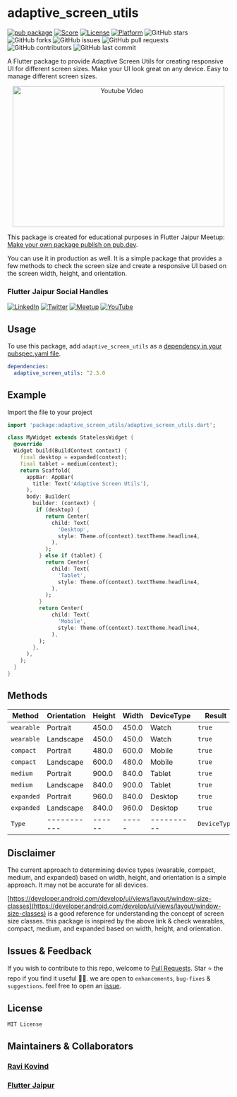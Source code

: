 # adaptive_screen_utils

[![pub package](https://img.shields.io/pub/v/adaptive_screen_utils.svg)](https://pub.dartlang.org/packages/adaptive_screen_utils)
[![Score](https://img.shields.io/pub/points/adaptive_screen_utils?label=Score&logo=dart)](https://pub.dartlang.org/packages/adaptive_screen_utils/score)
[![License](https://img.shields.io/badge/License-MIT-blue.svg)](https://opensource.org/licenses/MIT)
[![Platform](https://img.shields.io/badge/Platform-Android%20|%20iOS%20|%20Web%20|%20macOS%20|%20Windows%20|%20Linux%20-blue.svg?logo=flutter)](https://pub.dartlang.org/packages/adaptive_screen_utils)
![GitHub stars](https://img.shields.io/github/stars/ravikovind/adaptive_screen_utils)
![GitHub forks](https://img.shields.io/github/forks/ravikovind/adaptive_screen_utils)
![GitHub issues](https://img.shields.io/github/issues/ravikovind/adaptive_screen_utils)
![GitHub pull requests](https://img.shields.io/github/issues-pr/ravikovind/adaptive_screen_utils)
![GitHub contributors](https://img.shields.io/github/contributors/ravikovind/adaptive_screen_utils)
![GitHub last commit](https://img.shields.io/github/last-commit/ravikovind/adaptive_screen_utils)

A Flutter package to provide Adaptive Screen Utils for creating responsive UI for different screen sizes. Make your UI look great on any device. Easy to manage different screen sizes.

<p align="center">
  <a href="https://www.youtube.com/watch?feature=player_embedded&v=KYb8aqa6XEY" target="_blank">
    <img src="https://img.youtube.com/vi/KYb8aqa6XEY/0.jpg" alt="Youtube Video" width="480" height="320" />
  </a>
</p>

This package is created for educational purposes in Flutter Jaipur Meetup: [ Make your own package publish on pub.dev](https://www.meetup.com/flutterjaipur/events/299009464/).

You can use it in production as well. It is a simple package that provides a few methods to check the screen size and create a responsive UI based on the screen width, height, and orientation.

### Flutter Jaipur Social Handles

[![LinkedIn](https://img.shields.io/badge/LinkedIn-Flutter%20Jaipur-blue.svg?logo=linkedin)](https://www.linkedin.com/company/flutter-jaipur)
[![Twitter](https://img.shields.io/badge/Twitter-Flutter%20Jaipur-blue.svg?logo=twitter)](https://twitter.com/Flutter_Jaipur)
[![Meetup](https://img.shields.io/badge/Meetup-Flutter%20Jaipur-blue.svg?logo=meetup)](https://www.meetup.com/meetup-group-flutterjaipur/)
[![YouTube](https://img.shields.io/badge/YouTube-Flutter%20Jaipur-blue.svg?logo=youtube)](https://www.youtube.com/@FlutterJaipur)

## Usage

To use this package, add `adaptive_screen_utils` as a [dependency in your pubspec.yaml file](https://flutter.io/platform-plugins/).

```yaml
dependencies:
  adaptive_screen_utils: ^2.3.0
```

## Example

Import the file to your project

```dart
import 'package:adaptive_screen_utils/adaptive_screen_utils.dart';
```

```dart
class MyWidget extends StatelessWidget {
  @override
  Widget build(BuildContext context) {
    final desktop = expanded(context);
    final tablet = medium(context);
    return Scaffold(
      appBar: AppBar(
        title: Text('Adaptive Screen Utils'),
      ),
      body: Builder(
        builder: (context) {
         if (desktop) {
            return Center(
              child: Text(
                'Desktop',
                style: Theme.of(context).textTheme.headline4,
              ),
            );
          } else if (tablet) {
            return Center(
              child: Text(
                'Tablet',
                style: Theme.of(context).textTheme.headline4,
              ),
            );
          }
          return Center(
              child: Text(
                'Mobile',
                style: Theme.of(context).textTheme.headline4,
              ),
          );
        },
      ),
    );
  }
}
```

## Methods

| Method     | Orientation | Height | Width | DeviceType | Result       |
| ---------- | ----------- | ------ | ----- | ---------- | ------------ |
| `wearable` | Portrait    | 450.0  | 450.0 | Watch      | `true`       |
| `wearable` | Landscape   | 450.0  | 450.0 | Watch      | `true`       |
| `compact`  | Portrait    | 480.0  | 600.0 | Mobile     | `true`       |
| `compact`  | Landscape   | 600.0  | 480.0 | Mobile     | `true`       |
| `medium`   | Portrait    | 900.0  | 840.0 | Tablet     | `true`       |
| `medium`   | Landscape   | 840.0  | 900.0 | Tablet     | `true`       |
| `expanded` | Portrait    | 960.0  | 840.0 | Desktop    | `true`       |
| `expanded` | Landscape   | 840.0  | 960.0 | Desktop    | `true`       |
| `Type`     | ----------- | ------ | ----- | ---------- | `DeviceType` |

## Disclaimer

The current approach to determining device types (wearable, compact, medium, and expanded) based on width, height, and orientation is a simple approach. It may not be accurate for all devices.

[https://developer.android.com/develop/ui/views/layout/window-size-classes](https://developer.android.com/develop/ui/views/layout/window-size-classes) is a good reference for understanding the concept of screen size classes. this package is inspired by the above link & check wearables, compact, medium, and expanded based on width, height, and orientation.

## Issues & Feedback

If you wish to contribute to this repo, welcome to [Pull Requests](https://github.com/ravikovind/adaptive_screen_utils/pulls).
Star ⭐ the repo if you find it useful 🤩🤩. we are open to `enhancements`, `bug-fixes` & `suggestions`. feel free to open an [issue](https://github.com/ravikovind/adaptive_screen_utils/issues).

## License

```md
MIT License
```

## Maintainers & Collaborators

### [Ravi Kovind](https://ravikovind.github.io/)

### [Flutter Jaipur](https://www.meetup.com/meetup-group-flutterjaipur/)
